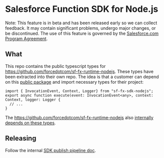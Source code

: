 # Salesforce Function SDK for Node.js

Note: This feature is in beta and has been released early so we can collect feedback. It may contain significant problems, undergo major changes, or be discontinued. The use of this feature is governed by the [Salesforce.com Program Agreement](https://trailblazer.me/terms?lan=en).

## What

This repo contains the public typescript types for https://github.com/forcedotcom/sf-fx-runtime-nodejs. These types have been extracted into their own repo. The idea is that a customer can depend on this [public package](https://www.npmjs.com/package/sf-fx-sdk-nodejs) and import necessary types for their project:

```
import { InvocationEvent, Context, Logger} from "sf-fx-sdk-nodejs";
export async function execute(event: InvocationEvent<any>, context: Context, logger: Logger {
  // ...
}
```

The https://github.com/forcedotcom/sf-fx-runtime-nodejs also [internally depends on these types](https://github.com/forcedotcom/sf-fx-runtime-nodejs/blob/dff634abec5e45bd34b518ce4c3554a727bcb687/package.json#L44).

## Releasing

Follow the internal [SDK publish pipeline doc](https://github.com/heroku/languages-team/blob/main/languages/nodejs/sdk-publish-pipeline.md).
